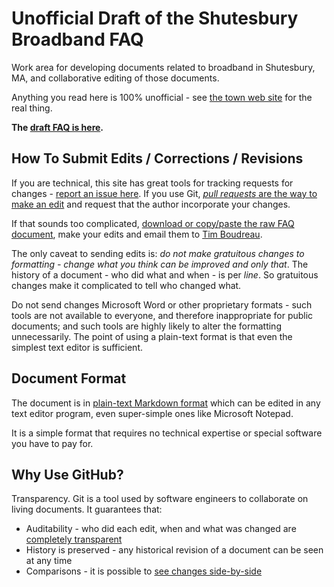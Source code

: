 Unofficial Draft of the Shutesbury Broadband FAQ
================================================

Work area for developing documents related to broadband in Shutesbury, MA, and collaborative
editing of those documents.

Anything you read here is 100% unofficial - see [the town web site](http://www.shutesbury.org/broadband) for
the real thing.

**The [draft FAQ is here](./broadbandFaq.md).**


## How To Submit Edits / Corrections / Revisions

If you are technical, this site has great tools for tracking requests for changes - [report an issue here](/timboudreau/shutesburybroadband/issues).  If you use Git, [*pull requests* are the way to make an edit](https://help.github.com/articles/creating-a-pull-request) and request that the author incorporate your changes.

If that sounds too complicated, [download or copy/paste the raw FAQ document](https://raw.githubusercontent.com/timboudreau/shutesburybroadband/master/broadbandFaq.md), make your edits and email them to [Tim Boudreau](mailto:niftiness@gmail.com).

The only caveat to sending edits is:  *do not make gratuitous changes to formatting - change what you think can be improved and only that*.  The history of a document - who did what and when - is per *line*.  So gratuitous changes make it complicated to tell who changed what.

Do not send changes Microsoft Word or other proprietary formats - such tools are not available to everyone, and therefore inappropriate for public documents; and such tools are highly likely to alter the formatting unnecessarily.  The point of using a plain-text format is that even the simplest text editor is sufficient.


## Document Format

The document is in [plain-text Markdown format](http://daringfireball.net/projects/markdown/syntax) which can be edited in any text editor program, even super-simple ones like Microsoft Notepad.

It is a simple format that requires no technical expertise or special software you have to pay for.


## Why Use GitHub?

Transparency.  Git is a tool used by software engineers to collaborate on living documents.  It guarantees that:

 - Auditability - who did each edit, when and what was changed are [completely transparent](https://github.com/timboudreau/shutesburybroadband/commit/c5b6a92d2f998725117f017f7bec14bf54182080#diff-04c6e90faac2675aa89e2176d2eec7d8)
 - History is preserved - any historical revision of a document can be seen at any time
 - Comparisons - it is possible to [see changes side-by-side](https://github.com/timboudreau/shutesburybroadband/commits/master/broadbandFaq.md) 




